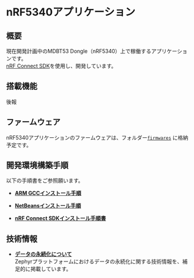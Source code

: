 # nRF5340アプリケーション

## 概要

現在開発計画中のMDBT53 Dongle（nRF5340）上で稼働するアプリケーションです。<br>
[nRF Connect SDK](https://www.nordicsemi.com/Software-and-tools/Software/nRF-Connect-SDK)を使用し、開発しています。

## 搭載機能

後報

## ファームウェア

nRF5340アプリケーションのファームウェアは、フォルダー[`firmwares`](firmwares) に格納予定です。

## 開発環境構築手順

以下の手順書をご参照願います。

- <b>[ARM GCCインストール手順](../nRF52840_app/ARMGCCINST.md)</b>

- <b>[NetBeansインストール手順](../nRF52840_app/NETBEANSINST.md)</b>

- <b>[nRF Connect SDKインストール手順書](../nRF5340_app/INSTALLSDK.md)</b>

## 技術情報

- <b>[データの永続化について](../nRF5340_app/TECH_ZEP_SETTINGS.md)</b><br>
Zephyrプラットフォームにおけるデータの永続化に関する技術情報を、補足的に掲載しています。

